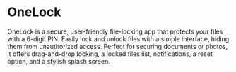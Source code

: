 # OneLock
OneLock is a secure, user-friendly file-locking app that protects your files with a 6-digit PIN. Easily lock and unlock files with a simple interface, hiding them from unauthorized access. Perfect for securing documents or photos, it offers drag-and-drop locking, a locked files list, notifications, a reset option, and a stylish splash screen.
